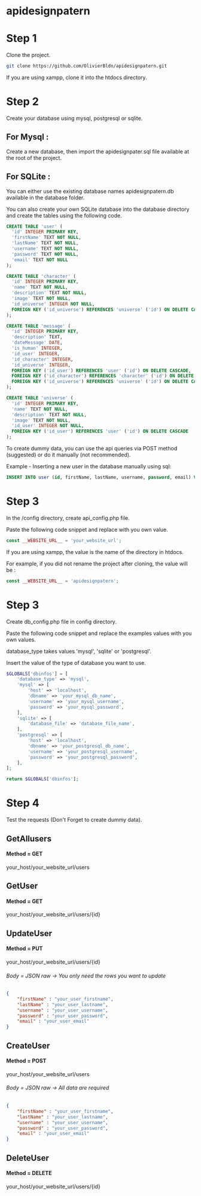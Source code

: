 # apidesignpatern

# Step 1

Clone the project.

```bash
git clone https://github.com/OlivierBldn/apidesignpatern.git
```

If you are using xampp, clone it into the htdocs directory.

# Step 2

Create your database using mysql, postgresql or sqlite.

## For Mysql :

Create a new database, then import the apidesignpater.sql file available at the root of the project.

## For SQLite :

You can either use the existing database names apidesignpatern.db available in the database folder.

You can also create your own SQLite database into the database directory and create the tables using the following code.

```sql
CREATE TABLE 'user' (
  'id' INTEGER PRIMARY KEY,
  'firstName' TEXT NOT NULL,
  'lastName' TEXT NOT NULL,
  'username' TEXT NOT NULL,
  'password' TEXT NOT NULL,
  'email' TEXT NOT NULL
);

CREATE TABLE 'character' (
  'id' INTEGER PRIMARY KEY,
  'name' TEXT NOT NULL,
  'description' TEXT NOT NULL,
  'image' TEXT NOT NULL,
  'id_universe' INTEGER NOT NULL,
  FOREIGN KEY ('id_universe') REFERENCES 'universe' ('id') ON DELETE CASCADE
);

CREATE TABLE 'message' (
  'id' INTEGER PRIMARY KEY,
  'description' TEXT,
  'dateMessage' DATE,
  'is_human' INTEGER,
  'id_user' INTEGER,
  'id_character' INTEGER,
  'id_universe' INTEGER,
  FOREIGN KEY ('id_user') REFERENCES 'user' ('id') ON DELETE CASCADE,
  FOREIGN KEY ('id_character') REFERENCES 'character' ('id') ON DELETE CASCADE,
  FOREIGN KEY ('id_universe') REFERENCES 'universe' ('id') ON DELETE CASCADE
);

CREATE TABLE 'universe' (
  'id' INTEGER PRIMARY KEY,
  'name' TEXT NOT NULL,
  'description' TEXT NOT NULL,
  'image' TEXT NOT NULL,
  'id_user' INTEGER NOT NULL,
  FOREIGN KEY ('id_user') REFERENCES 'user' ('id') ON DELETE CASCADE
);
```

To create dummy data, you can use the api queries via POST method (suggested) or do it manually (not recommended).

Example - Inserting a new user in the database manually using sql:

```sql
INSERT INTO user (id, firstName, lastName, username, password, email) VALUES (1, 'John', 'Doe', 'JonyDoe', '123456', 'john@example.com');
```

# Step 3

In the /config directory, create api_config.php file.

Paste the following code snippet and replace with you own value.

```php
const __WEBSITE_URL__ = 'your_website_url';
```

If you are using xampp, the value is the name of the directory in htdocs.

For example, if you did not rename the project after cloning, the value will be :

```php
const __WEBSITE_URL__ = 'apidesignpatern';
```

# Step 3

Create db_config.php file in config directory.

Paste the following code snippet and replace the examples values with you own values.

database_type takes values 'mysql', 'sqlite' or 'postgresql'.

Insert the value of the type of database you want to use.

```php
$GLOBALS['dbinfos'] = [
    'database_type' => 'mysql',
    'mysql' => [
        'host' => 'localhost',
        'dbname' => 'your_mysql_db_name',
        'username' => 'your_mysql_username',
        'password' => 'your_mysql_password',
    ],
    'sqlite' => [
        'database_file' => 'database_file_name',
    ],
    'postgresql' => [
        'host' => 'localhost',
        'dbname' => 'your_postgresql_db_name',
        'username' => 'your_postgresql_username',
        'password' => 'your_postgresql_password',
    ],
];

return $GLOBALS['dbinfos'];
```

# Step 4

Test the requests (Don't Forget to create dummy data).

## GetAllusers

#### Method = GET

your_host/your_website_url/users

## GetUser

#### Method = GET

your_host/your_website_url/users/{id}

## UpdateUser

#### Method = PUT

your_host/your_website_url/users/{id}

###### Body = JSON raw -> You only need the rows you want to update

```json
{
    "firstName" : "your_user_firstname",
    "lastName" : "your_user_lastname",
    "username" : "your_user_username",
    "password" : "your_user_password",
    "email" : "your_user_email"
}
```

## CreateUser

#### Method = POST

your_host/your_website_url/users

###### Body = JSON raw -> All data are required

```json
{
    "firstName" : "your_user_firstname",
    "lastName" : "your_user_lastname",
    "username" : "your_user_username",
    "password" : "your_user_password",
    "email" : "your_user_email"
}
```

## DeleteUser

#### Method = DELETE

your_host/your_website_url/users/{id}